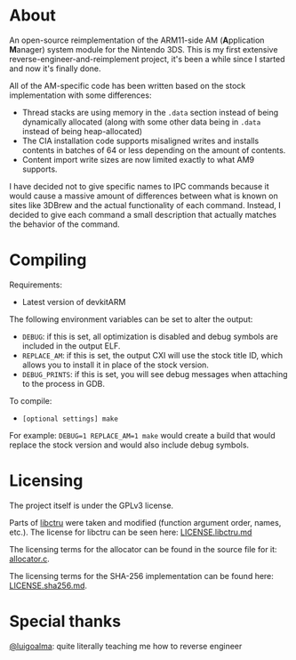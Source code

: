 # About

An open-source reimplementation of the ARM11-side AM (**A**pplication **M**anager) system module for the Nintendo 3DS.
This is my first extensive reverse-engineer-and-reimplement project, it's been a while since I started and now it's finally done.

All of the AM-specific code has been written based on the stock implementation with some differences:
- Thread stacks are using memory in the `.data` section instead of being dynamically allocated (along with some other data being in `.data` instead of being heap-allocated)
- The CIA installation code supports misaligned writes and installs contents in batches of 64 or less depending on the amount of contents.
- Content import write sizes are now limited exactly to what AM9 supports.

I have decided not to give specific names to IPC commands because it would cause a massive amount of differences between what is known on sites like 3DBrew and the actual functionality of each command.
Instead, I decided to give each command a small description that actually matches the behavior of the command.

# Compiling

Requirements:
- Latest version of devkitARM

The following environment variables can be set to alter the output:
- `DEBUG`: if this is set, all optimization is disabled and debug symbols are included in the output ELF.
- `REPLACE_AM`: if this is set, the output CXI will use the stock title ID, which allows you to install it in place of the stock version.
- `DEBUG_PRINTS`: if this is set, you will see debug messages when attaching to the process in GDB.

To compile:
- `[optional settings] make`

For example:
`DEBUG=1 REPLACE_AM=1 make` would create a build that would replace the stock version and would also include debug symbols.

# Licensing

The project itself is under the GPLv3 license.

Parts of [libctru](https://github.com/devkitPro/libctru) were taken and modified (function argument order, names, etc.). The license for libctru can be seen here: [LICENSE.libctru.md](/LICENSE.libctru.md)

The licensing terms for the allocator can be found in the source file for it: [allocator.c](/source/allocator.c).

The licensing terms for the SHA-256 implementation can be found here: [LICENSE.sha256.md](/LICENSE.sha256.md).

# Special thanks
[@luigoalma](https://github.com/luigoalma): quite literally teaching me how to reverse engineer
